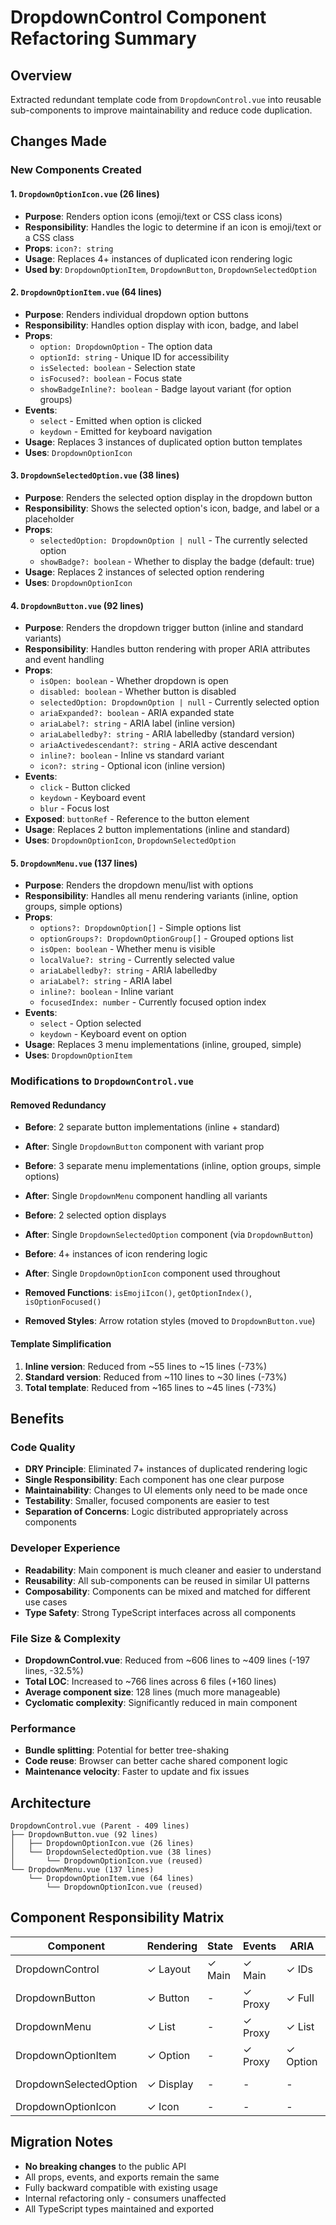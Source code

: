 # DropdownControl Component Refactoring Summary

## Overview
Extracted redundant template code from `DropdownControl.vue` into reusable sub-components to improve maintainability and reduce code duplication.

## Changes Made

### New Components Created

#### 1. `DropdownOptionIcon.vue` (26 lines)
- **Purpose**: Renders option icons (emoji/text or CSS class icons)
- **Responsibility**: Handles the logic to determine if an icon is emoji/text or a CSS class
- **Props**: `icon?: string`
- **Usage**: Replaces 4+ instances of duplicated icon rendering logic
- **Used by**: `DropdownOptionItem`, `DropdownButton`, `DropdownSelectedOption`

#### 2. `DropdownOptionItem.vue` (64 lines)
- **Purpose**: Renders individual dropdown option buttons
- **Responsibility**: Handles option display with icon, badge, and label
- **Props**:
  - `option: DropdownOption` - The option data
  - `optionId: string` - Unique ID for accessibility
  - `isSelected: boolean` - Selection state
  - `isFocused?: boolean` - Focus state
  - `showBadgeInline?: boolean` - Badge layout variant (for option groups)
- **Events**:
  - `select` - Emitted when option is clicked
  - `keydown` - Emitted for keyboard navigation
- **Usage**: Replaces 3 instances of duplicated option button templates
- **Uses**: `DropdownOptionIcon`

#### 3. `DropdownSelectedOption.vue` (38 lines)
- **Purpose**: Renders the selected option display in the dropdown button
- **Responsibility**: Shows the selected option's icon, badge, and label or a placeholder
- **Props**:
  - `selectedOption: DropdownOption | null` - The currently selected option
  - `showBadge?: boolean` - Whether to display the badge (default: true)
- **Usage**: Replaces 2 instances of selected option rendering
- **Uses**: `DropdownOptionIcon`

#### 4. `DropdownButton.vue` (92 lines)
- **Purpose**: Renders the dropdown trigger button (inline and standard variants)
- **Responsibility**: Handles button rendering with proper ARIA attributes and event handling
- **Props**:
  - `isOpen: boolean` - Whether dropdown is open
  - `disabled: boolean` - Whether button is disabled
  - `selectedOption: DropdownOption | null` - Currently selected option
  - `ariaExpanded?: boolean` - ARIA expanded state
  - `ariaLabel?: string` - ARIA label (inline version)
  - `ariaLabelledby?: string` - ARIA labelledby (standard version)
  - `ariaActivedescendant?: string` - ARIA active descendant
  - `inline?: boolean` - Inline vs standard variant
  - `icon?: string` - Optional icon (inline version)
- **Events**:
  - `click` - Button clicked
  - `keydown` - Keyboard event
  - `blur` - Focus lost
- **Exposed**: `buttonRef` - Reference to the button element
- **Usage**: Replaces 2 button implementations (inline and standard)
- **Uses**: `DropdownOptionIcon`, `DropdownSelectedOption`

#### 5. `DropdownMenu.vue` (137 lines)
- **Purpose**: Renders the dropdown menu/list with options
- **Responsibility**: Handles all menu rendering variants (inline, option groups, simple options)
- **Props**:
  - `options?: DropdownOption[]` - Simple options list
  - `optionGroups?: DropdownOptionGroup[]` - Grouped options list
  - `isOpen: boolean` - Whether menu is visible
  - `localValue?: string` - Currently selected value
  - `ariaLabelledby?: string` - ARIA labelledby
  - `ariaLabel?: string` - ARIA label
  - `inline?: boolean` - Inline variant
  - `focusedIndex: number` - Currently focused option index
- **Events**:
  - `select` - Option selected
  - `keydown` - Keyboard event on option
- **Usage**: Replaces 3 menu implementations (inline, grouped, simple)
- **Uses**: `DropdownOptionItem`

### Modifications to `DropdownControl.vue`

#### Removed Redundancy
- **Before**: 2 separate button implementations (inline + standard)
- **After**: Single `DropdownButton` component with variant prop

- **Before**: 3 separate menu implementations (inline, option groups, simple options)
- **After**: Single `DropdownMenu` component handling all variants

- **Before**: 2 selected option displays
- **After**: Single `DropdownSelectedOption` component (via `DropdownButton`)

- **Before**: 4+ instances of icon rendering logic
- **After**: Single `DropdownOptionIcon` component used throughout

- **Removed Functions**: `isEmojiIcon()`, `getOptionIndex()`, `isOptionFocused()`
- **Removed Styles**: Arrow rotation styles (moved to `DropdownButton.vue`)

#### Template Simplification
1. **Inline version**: Reduced from ~55 lines to ~15 lines (-73%)
2. **Standard version**: Reduced from ~110 lines to ~30 lines (-73%)
3. **Total template**: Reduced from ~165 lines to ~45 lines (-73%)

## Benefits

### Code Quality
- **DRY Principle**: Eliminated 7+ instances of duplicated rendering logic
- **Single Responsibility**: Each component has one clear purpose
- **Maintainability**: Changes to UI elements only need to be made once
- **Testability**: Smaller, focused components are easier to test
- **Separation of Concerns**: Logic distributed appropriately across components

### Developer Experience
- **Readability**: Main component is much cleaner and easier to understand
- **Reusability**: All sub-components can be reused in similar UI patterns
- **Composability**: Components can be mixed and matched for different use cases
- **Type Safety**: Strong TypeScript interfaces across all components

### File Size & Complexity
- **DropdownControl.vue**: Reduced from ~606 lines to ~409 lines (-197 lines, -32.5%)
- **Total LOC**: Increased to ~766 lines across 6 files (+160 lines)
- **Average component size**: 128 lines (much more manageable)
- **Cyclomatic complexity**: Significantly reduced in main component

### Performance
- **Bundle splitting**: Potential for better tree-shaking
- **Code reuse**: Browser can better cache shared component logic
- **Maintenance velocity**: Faster to update and fix issues

## Architecture

```
DropdownControl.vue (Parent - 409 lines)
├── DropdownButton.vue (92 lines)
│   ├── DropdownOptionIcon.vue (26 lines)
│   └── DropdownSelectedOption.vue (38 lines)
│       └── DropdownOptionIcon.vue (reused)
└── DropdownMenu.vue (137 lines)
    └── DropdownOptionItem.vue (64 lines)
        └── DropdownOptionIcon.vue (reused)
```

## Component Responsibility Matrix

| Component | Rendering | State | Events | ARIA | Styling |
|-----------|-----------|-------|--------|------|---------|
| DropdownControl | ✓ Layout | ✓ Main | ✓ Main | ✓ IDs | ✓ Container |
| DropdownButton | ✓ Button | - | ✓ Proxy | ✓ Full | ✓ Button |
| DropdownMenu | ✓ List | - | ✓ Proxy | ✓ List | ✓ Menu |
| DropdownOptionItem | ✓ Option | - | ✓ Proxy | ✓ Option | ✓ Option |
| DropdownSelectedOption | ✓ Display | - | - | - | ✓ Display |
| DropdownOptionIcon | ✓ Icon | - | - | - | ✓ Icon |

## Migration Notes
- **No breaking changes** to the public API
- All props, events, and exports remain the same
- Fully backward compatible with existing usage
- Internal refactoring only - consumers unaffected
- All TypeScript types maintained and exported
